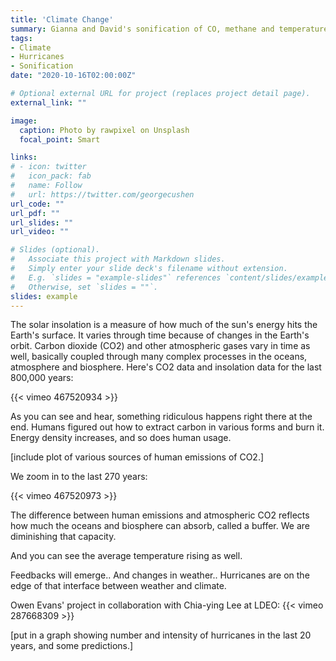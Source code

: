 ```yaml
---
title: 'Climate Change'
summary: Gianna and David's sonification of CO, methane and temperature data- class project-- and Owen's Hurricane Track Movie-- links to other people's movies?
tags:
- Climate
- Hurricanes
- Sonification
date: "2020-10-16T02:00:00Z"

# Optional external URL for project (replaces project detail page).
external_link: ""

image:
  caption: Photo by rawpixel on Unsplash
  focal_point: Smart

links:
# - icon: twitter
#   icon_pack: fab
#   name: Follow
#   url: https://twitter.com/georgecushen
url_code: ""
url_pdf: ""
url_slides: ""
url_video: ""

# Slides (optional).
#   Associate this project with Markdown slides.
#   Simply enter your slide deck's filename without extension.
#   E.g. `slides = "example-slides"` references `content/slides/example-slides.md`.
#   Otherwise, set `slides = ""`.
slides: example
---
```



<!-- Insert vimeo video using its id -->
The solar insolation is a measure of how much of the sun's energy hits the Earth's surface. It varies through time because of changes in the Earth's orbit. Carbon dioxide (CO2) and other atmospheric gases vary in time as well, basically coupled through many complex processes in the oceans, atmosphere and biosphere. Here's CO2 data and insolation data for the last 800,000 years: 
 
{{< vimeo 467520934 >}}

As you can see and hear, something ridiculous happens right there at the end. 
Humans figured out how to extract carbon in various forms and burn it. Energy density increases, and so does human usage. 

[include plot of various sources of human emissions of CO2.] 
 
We zoom in to the last 270 years: 

{{< vimeo 467520973 >}}


The difference between human emissions and atmospheric CO2 reflects how much the oceans and biosphere can absorb, called a buffer. We are diminishing that capacity. 

And you can see the average temperature rising as well. 

Feedbacks will emerge.. And changes in weather.. Hurricanes are on the edge of that interface between weather and climate. 

Owen Evans' project in collaboration with Chia-ying Lee at LDEO: 
{{< vimeo 287668309 >}}

[put in a graph showing number and intensity of hurricanes in the last 20 years, and some predictions.] 


